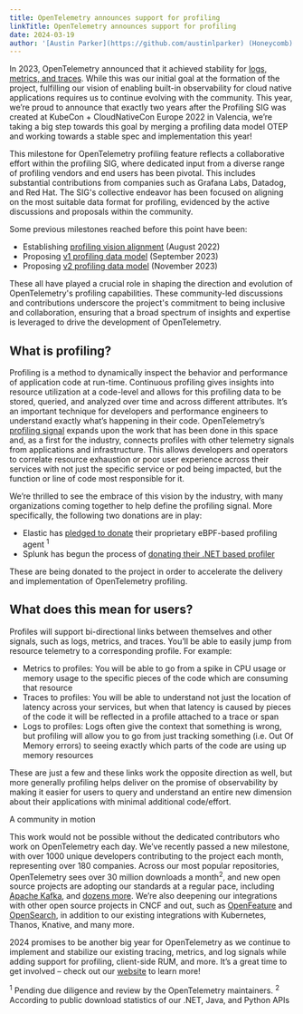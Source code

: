 ```yaml
---
title: OpenTelemetry announces support for profiling
linkTitle: OpenTelemetry announces support for profiling
date: 2024-03-19
author: '[Austin Parker](https://github.com/austinlparker) (Honeycomb)'
---
```


In 2023, OpenTelemetry announced that it achieved stability for
[logs, metrics, and traces](https://www.cncf.io/blog/2023/11/07/opentelemetry-at-kubecon-cloudnativecon-north-america-2023-update/).
While this was our initial goal at the formation of the project, fulfilling our
vision of enabling built-in observability for cloud native applications requires
us to continue evolving with the community. This year, we’re proud to announce
that exactly two years after the Profiling SIG was created at KubeCon +
CloudNativeCon Europe 2022 in Valencia, we’re taking a big step towards this goal
by merging a profiling data model OTEP and working towards a stable spec and
implementation this year!

This milestone for OpenTelemetry profiling feature reflects a collaborative effort
within the profiling SIG, where dedicated input from a diverse range of profiling
vendors and end users has been pivotal. This includes substantial contributions
from companies such as Grafana Labs, Datadog, and Red Hat. The SIG's collective
endeavor has been focused on aligning on the most suitable data format for profiling,
evidenced by the active discussions and proposals within the community.

Some previous milestones reached before this point have been:

- Establishing [profiling vision alignment](https://github.com/open-telemetry/oteps/pull/212) (August 2022)
- Proposing [v1 profiling data model](https://github.com/open-telemetry/oteps/pull/237) (September 2023)
- Proposing [v2 profiling data model](https://github.com/open-telemetry/oteps/pull/239) (November 2023)

These all have played a crucial role in shaping the direction and evolution of
OpenTelemetry's profiling capabilities. These community-led discussions and contributions
underscore the project's commitment to being inclusive and collaboration, ensuring that a broad
spectrum of insights and expertise is leveraged to drive the development of OpenTelemetry.

## What is profiling?

Profiling is a method to dynamically inspect the behavior and performance of
application code at run-time. Continuous profiling gives insights into resource
utilization at a code-level and allows for this profiling data to be stored,
queried, and analyzed over time and across different attributes. It’s an
important technique for developers and performance engineers to understand
exactly what’s happening in their code. OpenTelemetry’s
[profiling signal](https://github.com/open-telemetry/oteps/blob/main/text/profiles/0239-profiles-data-model.md)
expands upon the work that has been done in this space and, as a first for the
industry, connects profiles with other telemetry signals from applications and
infrastructure. This allows developers and operators to correlate resource
exhaustion or poor user experience across their services with not just the
specific service or pod being impacted, but the function or line of code most
responsible for it.

We’re thrilled to see the embrace of this vision by the industry, with many
organizations coming together to help define the profiling signal. More
specifically, the following two donations are in play:

- Elastic has
  [pledged to donate](https://github.com/open-telemetry/community/issues/1918)
  their proprietary eBPF-based profiling agent <sup>1</sup>
- Splunk has begun the process of
  [donating their .NET based profiler](https://github.com/open-telemetry/opentelemetry-dotnet-instrumentation/pull/3196)

These are being donated to the project in order to accelerate the delivery and
implementation of OpenTelemetry profiling.

## What does this mean for users?

Profiles will support bi-directional links between themselves and other signals,
such as logs, metrics, and traces. You’ll be able to easily jump from resource
telemetry to a corresponding profile. For example:

- Metrics to profiles: You will be able to go from a spike in CPU usage or
  memory usage to the specific pieces of the code which are consuming that
  resource
- Traces to profiles: You will be able to understand not just the location of
  latency across your services, but when that latency is caused by pieces of the
  code it will be reflected in a profile attached to a trace or span
- Logs to profiles: Logs often give the context that something is wrong, but
  profiling will allow you to go from just tracking something (i.e. Out Of
  Memory errors) to seeing exactly which parts of the code are using up memory
  resources

These are just a few and these links work the opposite direction as well, but
more generally profiling helps deliver on the promise of observability by making
it easier for users to query and understand an entire new dimension about their
applications with minimal additional code/effort.

A community in motion

This work would not be possible without the dedicated contributors who work on
OpenTelemetry each day. We’ve recently passed a new milestone, with over 1000
unique developers contributing to the project each month, representing over 180
companies. Across our most popular repositories, OpenTelemetry sees over 30
million downloads a month<sup>2</sup>, and new open source projects are adopting
our standards at a regular pace, including
[Apache Kafka](https://cwiki.apache.org/confluence/display/KAFKA/KIP-714%3A+Client+metrics+and+observability),
and [dozens more](https://opentelemetry.io/ecosystem/integrations/). We’re also
deepening our integrations with other open source projects in CNCF and out, such
as [OpenFeature](https://openfeature.dev) and
[OpenSearch](https://github.com/open-telemetry/opentelemetry-collector-contrib/issues/23611),
in addition to our existing integrations with Kubernetes, Thanos, Knative, and
many more.

2024 promises to be another big year for OpenTelemetry as we continue to
implement and stabilize our existing tracing, metrics, and log signals while
adding support for profiling, client-side RUM, and more. It’s a great time to
get involved – check out our [website](https://opentelemetry.io) to learn more!

<sup>1</sup> Pending due diligence and review by the OpenTelemetry maintainers.
<sup>2</sup> According to public download statistics of our .NET, Java, and
Python APIs
